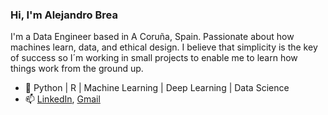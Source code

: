 ### Hi, I'm Alejandro Brea

I'm a Data Engineer based in A Coruña, Spain. Passionate about how machines learn, data, and ethical design.
I believe that simplicity is the key of success so I´m working in small projects to enable me to learn how things work from the ground up.

- 🌱 Python | R | Machine Learning | Deep Learning | Data Science
- 📫 [LinkedIn](https://www.linkedin.com/in/alejandrobrea/), [Gmail](mailto:abreag02@gmail.com)
